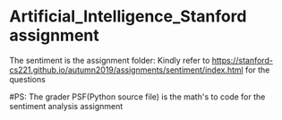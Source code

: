 # Artificial_Intelligence_Stanford assignment

The sentiment is the assignment folder: Kindly refer to https://stanford-cs221.github.io/autumn2019/assignments/sentiment/index.html for the questions

#PS: The grader PSF(Python source file) is the math's to code for the sentiment analysis assignment

